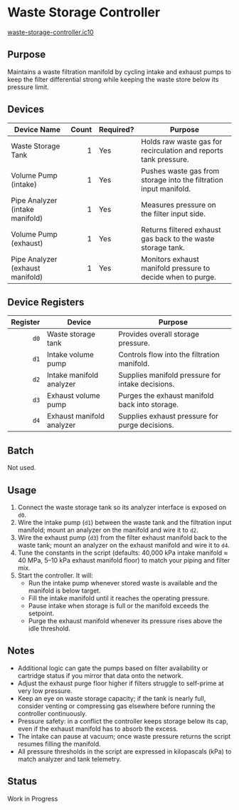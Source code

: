 # Waste Storage Controller

[waste-storage-controller.ic10](../../waste-storage-controller.ic10)

## Purpose
Maintains a waste filtration manifold by cycling intake and exhaust pumps to keep the filter differential strong while keeping the waste store below its pressure limit.

## Devices
| Device Name | Count | Required? | Purpose |
|-------------|------:|-----------|---------|
| Waste Storage Tank | 1 | Yes | Holds raw waste gas for recirculation and reports tank pressure. |
| Volume Pump (intake) | 1 | Yes | Pushes waste gas from storage into the filtration input manifold. |
| Pipe Analyzer (intake manifold) | 1 | Yes | Measures pressure on the filter input side. |
| Volume Pump (exhaust) | 1 | Yes | Returns filtered exhaust gas back to the waste storage tank. |
| Pipe Analyzer (exhaust manifold) | 1 | Yes | Monitors exhaust manifold pressure to decide when to purge. |

## Device Registers
| Register | Device | Purpose |
|---------:|--------|---------|
| `d0` | Waste storage tank | Provides overall storage pressure. |
| `d1` | Intake volume pump | Controls flow into the filtration manifold. |
| `d2` | Intake manifold analyzer | Supplies manifold pressure for intake decisions. |
| `d3` | Exhaust volume pump | Purges the exhaust manifold back into storage. |
| `d4` | Exhaust manifold analyzer | Supplies exhaust pressure for purge decisions. |

## Batch
Not used.

## Usage
1. Connect the waste storage tank so its analyzer interface is exposed on `d0`.
2. Wire the intake pump (`d1`) between the waste tank and the filtration input manifold; mount an analyzer on the manifold and wire it to `d2`.
3. Wire the exhaust pump (`d3`) from the filter exhaust manifold back to the waste tank; mount an analyzer on the exhaust manifold and wire it to `d4`.
4. Tune the constants in the script (defaults: 40,000 kPa intake manifold ≈ 40 MPa, 5–10 kPa exhaust manifold floor) to match your piping and filter mix.
5. Start the controller. It will:
   - Run the intake pump whenever stored waste is available and the manifold is below target.
   - Fill the intake manifold until it reaches the operating pressure.
   - Pause intake when storage is full or the manifold exceeds the setpoint.
   - Purge the exhaust manifold whenever its pressure rises above the idle threshold.

## Notes
- Additional logic can gate the pumps based on filter availability or cartridge status if you mirror that data onto the network.
- Adjust the exhaust purge floor higher if filters struggle to self-prime at very low pressure.
- Keep an eye on waste storage capacity; if the tank is nearly full, consider venting or compressing gas elsewhere before running the controller continuously.
- Pressure safety: in a conflict the controller keeps storage below its cap, even if the exhaust manifold has to absorb the excess.
- The intake can pause at vacuum; once waste pressure returns the script resumes filling the manifold.
- All pressure thresholds in the script are expressed in kilopascals (kPa) to match analyzer and tank telemetry.

## Status
Work in Progress
